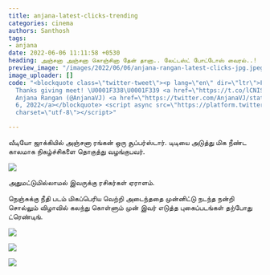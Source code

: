 ```yaml
---
title: anjana-latest-clicks-trending
categories: cinema
authors: Santhosh
tags:
- anjana
date: 2022-06-06 11:11:58 +0530
heading: அஞ்சனா அஞ்சனா கொஞ்சினா தேன் தானா.. லேட்டஸ்ட் போட்டோஸ் வைரல்..!
preview_image: "/images/2022/06/06/anjana-rangan-latest-clicks-jpg.jpeg"
image_uploader: []
code: "<blockquote class=\"twitter-tweet\"><p lang=\"en\" dir=\"ltr\">For <a href=\"https://twitter.com/hashtag/Nenjukkuneedhi?src=hash&amp;ref_src=twsrc%5Etfw\">#Nenjukkuneedhi</a>
  Thanks giving meet! \U0001F338\U0001F339 <a href=\"https://t.co/lCNISSI2tP\">pic.twitter.com/lCNISSI2tP</a></p>&mdash;
  Anjana Rangan (@AnjanaVJ) <a href=\"https://twitter.com/AnjanaVJ/status/1533664609722580992?ref_src=twsrc%5Etfw\">June
  6, 2022</a></blockquote> <script async src=\"https://platform.twitter.com/widgets.js\"
  charset=\"utf-8\"></script>"

---
```

வீடியோ ஜாக்கியில் அஞ்சனா ரங்கன் ஒரு சூப்பர்ஸ்டார். டிடியை அடுத்து மிக நீண்ட காலமாக நிகழ்ச்சிகளை தொகுத்து வழங்குபவர்.

![](/images/2022/06/06/anjana-rangan-3-jpg.jpeg)

அதுமட்டுமில்லாமல் இவருக்கு ரசிகர்கள் ஏராளம்.

நெஞ்சுக்கு நீதி படம் மிகப்பெரிய வெற்றி அடைந்ததை முன்னிட்டு நடந்த நன்றி சொல்லும் விழாவில் கலந்து கொள்ளும் முன் இவர் எடுத்த புகைப்படங்கள் தற்போது ட்ரெண்டிங்.

![](/images/2022/06/06/anjana-rangan-1-jpg.jpeg)

![](/images/2022/06/06/anjana-rangan-2-jpg.jpeg)

![](/images/2022/06/06/anjana-rangan-4-jpg.jpeg)
